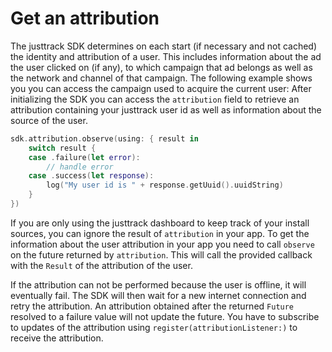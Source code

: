 # Get an attribution

The justtrack SDK determines on each start (if necessary and not cached) the identity and attribution of a user. This includes information about the ad the user clicked on (if any), to which campaign that ad belongs as well as the network and channel of that campaign. The following example shows you you can access the campaign used to acquire the current user: After initializing the SDK you can access the `attribution` field to retrieve an attribution containing your justtrack user id as well as information about the source of the user.

```swift
sdk.attribution.observe(using: { result in
    switch result {
    case .failure(let error):
        // handle error
    case .success(let response):
        log("My user id is " + response.getUuid().uuidString)
    }
})
```

If you are only using the justtrack dashboard to keep track of your install sources, you can ignore the result of `attribution` in your app. To get the information about the user attribution in your app you need to call `observe` on the future returned by `attribution`. This will call the provided callback with the `Result` of the attribution of the user.

If the attribution can not be performed because the user is offline, it will eventually fail. The SDK will then wait for a new internet connection and retry the attribution. An attribution obtained after the returned `Future` resolved to a failure value will not update the future. You have to subscribe to updates of the attribution using `register(attributionListener:)` to receive the attribution.

